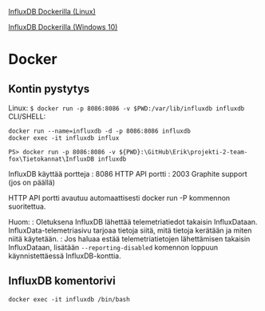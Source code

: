 [InfluxDB Dockerilla (Linux)](https://hub.docker.com/_/influxdb/)

[InfluxDB Dockerilla (Windows 10)](https://www.open-plant.com/knowledge-base/how-to-install-influxdb-docker-for-windows-10/)

# Docker

## Kontin pystytys

Linux:
`$ docker run -p 8086:8086 -v $PWD:/var/lib/influxdb influxdb`
CLI/SHELL:
```
docker run --name=influxdb -d -p 8086:8086 influxdb
docker exec -it influxdb influx
```
`PS> docker run -p 8086:8086 -v ${PWD}:\GitHub\Erik\projekti-2-team-fox\Tietokannat\InfluxDB influxdb`

InfluxDB käyttää portteja
: 8086 HTTP API portti
: 2003 Graphite support (jos on päällä)

HTTP API portti avautuu automaattisesti docker run -P kommennon suoritettua.

Huom:
: Oletuksena InfluxDB lähettää telemetriatiedot takaisin InfluxDataan. InfluxData-telemetriasivu tarjoaa tietoja siitä, mitä tietoja kerätään ja miten niitä käytetään.
: Jos haluaa estää telemetriatietojen lähettämisen takaisin InfluxDataan, lisätään `--reporting-disabled` komennon loppuun käynnistettäessä InfluxDB-konttia.

## InfluxDB komentorivi

`docker exec -it influxdb /bin/bash`
